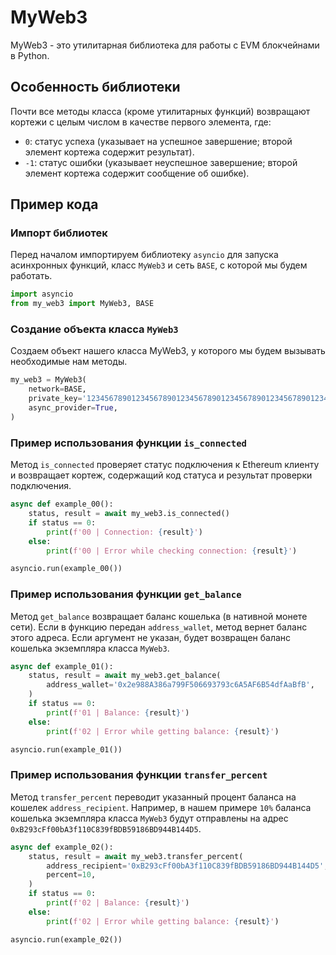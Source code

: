 # MyWeb3
MyWeb3 - это утилитарная библиотека для работы с EVM блокчейнами в Python.

## Особенность библиотеки
Почти все методы класса (кроме утилитарных функций) возвращают кортежи с целым числом в качестве первого элемента, где:
- `0`: статус успеха (указывает на успешное завершение; второй элемент кортежа содержит результат).
- `-1`: статус ошибки (указывает неуспешное завершение; второй элемент кортежа содержит сообщение об ошибке).

## Пример кода
### Импорт библиотек
Перед началом импортируем библиотеку `asyncio` для запуска асинхронных функций, класс `MyWeb3` и сеть `BASE`, с которой мы будем работать.
```python
import asyncio
from my_web3 import MyWeb3, BASE
```

### Создание объекта класса `MyWeb3`
Создаем объект нашего класса MyWeb3, у которого мы будем вызывать необходимые нам методы.
```python
my_web3 = MyWeb3(
    network=BASE,
    private_key='1234567890123456789012345678901234567890123456789012345678901234',
    async_provider=True,
)
```

### Пример использования функции `is_connected`
Метод `is_connected` проверяет статус подключения к Ethereum клиенту и возвращает кортеж, содержащий код статуса и результат проверки подключения.
```python
async def example_00():
    status, result = await my_web3.is_connected()
    if status == 0:
        print(f'00 | Connection: {result}')
    else:
        print(f'00 | Error while checking connection: {result}')

asyncio.run(example_00())
```

### Пример использования функции `get_balance`
Метод `get_balance` возвращает баланс кошелька (в нативной монете сети). Если в функцию передан `address_wallet`, метод вернет баланс этого адреса. Если аргумент не указан, будет возвращен баланс кошелька экземпляра класса `MyWeb3`.
```python
async def example_01():
    status, result = await my_web3.get_balance(
        address_wallet='0x2e988A386a799F506693793c6A5AF6B54dfAaBfB',
    )
    if status == 0:
        print(f'01 | Balance: {result}')
    else:
        print(f'02 | Error while getting balance: {result}')

asyncio.run(example_01())
```

### Пример использования функции `transfer_percent`
Метод `transfer_percent` переводит указанный процент баланса на кошелек `address_recipient`. Например, в нашем примере `10%` баланса кошелька экземпляра класса `MyWeb3` будут отправлены на адрес `0xB293cFf00bA3f110C839fBDB59186BD944B144D5`.
```python
async def example_02():
    status, result = await my_web3.transfer_percent(
        address_recipient='0xB293cFf00bA3f110C839fBDB59186BD944B144D5',
        percent=10,
    )
    if status == 0:
        print(f'02 | Balance: {result}')
    else:
        print(f'02 | Error while getting balance: {result}')

asyncio.run(example_02())
```
